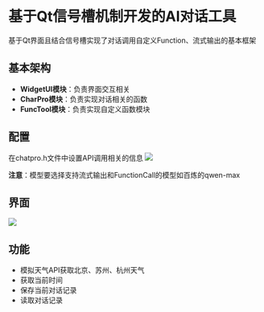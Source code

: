 # 基于Qt信号槽机制开发的AI对话工具

基于Qt界面且结合信号槽实现了对话调用自定义Function、流式输出的基本框架

## 基本架构
- **WidgetUI模块**：负责界面交互相关
- **CharPro模块**：负责实现对话相关的函数
- **FuncTool模块**：负责实现自定义函数模块

## 配置
在chatpro.h文件中设置API调用相关的信息
![](https://img2024.cnblogs.com/blog/2734270/202503/2734270-20250321144820557-1125765841.png)

**注意**：模型要选择支持流式输出和FunctionCall的模型如百炼的qwen-max

## 界面

![](https://img2024.cnblogs.com/blog/2734270/202503/2734270-20250321144643309-1298626476.png)

## 功能
- 模拟天气API获取北京、苏州、杭州天气
- 获取当前时间
- 保存当前对话记录
- 读取对话记录
